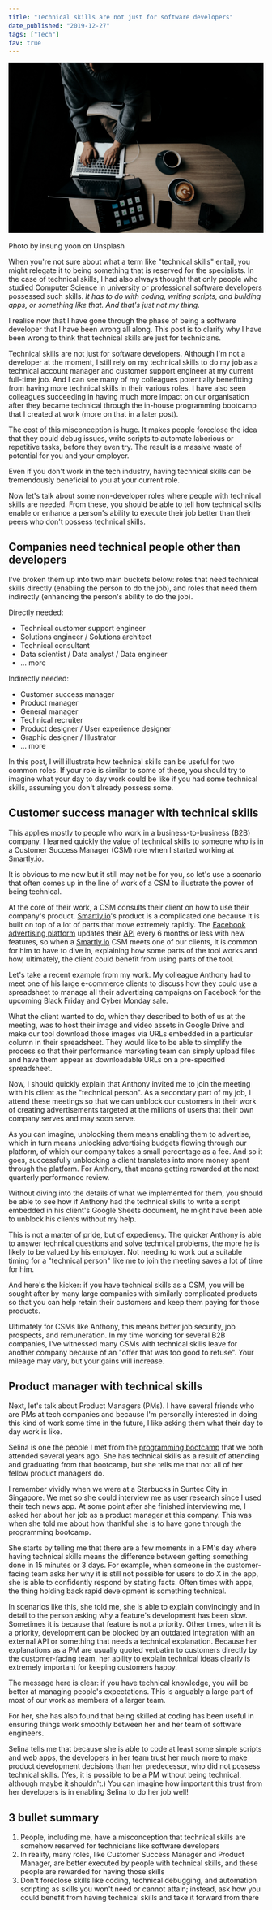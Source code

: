 ```yaml
---
title: "Technical skills are not just for software developers"
date_published: "2019-12-27"
tags: ["Tech"]
fav: true
---
```


![technical skills are not just for developers, they are useful for a variety of roles like Customer Success Managers and Product Managers](images/technical-skills-are-not-just-for-developers-nick-ang-blog.jpg)

Photo by insung yoon on Unsplash

When you're not sure about what a term like "technical skills" entail, you might relegate it to being something that is reserved for the specialists. In the case of technical skills, I had also always thought that only people who studied Computer Science in university or professional software developers possessed such skills. _It has to do with coding, writing scripts, and building apps, or something like that. And that's just not my thing._

I realise now that I have gone through the phase of being a software developer that I have been wrong all along. This post is to clarify why I have been wrong to think that technical skills are just for technicians.

Technical skills are not just for software developers. Although I'm not a developer at the moment, I still rely on my technical skills to do my job as a technical account manager and customer support engineer at my current full-time job. And I can see many of my colleagues potentially benefitting from having more technical skills in their various roles. I have also seen colleagues succeeding in having much more impact on our organisation after they became technical through the in-house programming bootcamp that I created at work (more on that in a later post).

The cost of this misconception is huge. It makes people foreclose the idea that they could debug issues, write scripts to automate laborious or repetitive tasks, before they even try. The result is a massive waste of potential for you and your employer.

Even if you don't work in the tech industry, having technical skills can be tremendously beneficial to you at your current role.

Now let's talk about some non-developer roles where people with technical skills are needed. From these, you should be able to tell how technical skills enable or enhance a person's ability to execute their job better than their peers who don't possess technical skills.

## Companies need technical people other than developers

I've broken them up into two main buckets below: roles that need technical skills directly (enabling the person to do the job), and roles that need them indirectly (enhancing the person's ability to do the job).

Directly needed:

- Technical customer support engineer
- Solutions engineer / Solutions architect
- Technical consultant
- Data scientist / Data analyst / Data engineer
- ... more

Indirectly needed:

- Customer success manager
- Product manager
- General manager
- Technical recruiter
- Product designer / User experience designer
- Graphic designer / Illustrator
- ... more

In this post, I will illustrate how technical skills can be useful for two common roles. If your role is similar to some of these, you should try to imagine what your day to day work could be like if you had some technical skills, assuming you don't already possess some.

## Customer success manager with technical skills

This applies mostly to people who work in a business-to-business (B2B) company. I learned quickly the value of technical skills to someone who is in a Customer Success Manager (CSM) role when I started working at [Smartly.io](http://smartly.io/).

It is obvious to me now but it still may not be for you, so let's use a scenario that often comes up in the line of work of a CSM to illustrate the power of being technical.

At the core of their work, a CSM consults their client on how to use their company's product. [Smartly.io](https://smartly.io)'s product is a complicated one because it is built on top of a lot of parts that move extremely rapidly. The [Facebook advertising platform](https://developers.facebook.com/docs/marketing-apis/) updates their [API](/2018-02-03-what-is-an-api/) every 6 months or less with new features, so when a [Smartly.io](http://Smartly.io) CSM meets one of our clients, it is common for him to have to dive in, explaining how some parts of the tool works and how, ultimately, the client could benefit from using parts of the tool.

Let's take a recent example from my work. My colleague Anthony had to meet one of his large e-commerce clients to discuss how they could use a spreadsheet to manage all their advertising campaigns on Facebook for the upcoming Black Friday and Cyber Monday sale.

What the client wanted to do, which they described to both of us at the meeting, was to host their image and video assets in Google Drive and make our tool download those images via URLs embedded in a particular column in their spreadsheet. They would like to be able to simplify the process so that their performance marketing team can simply upload files and have them appear as downloadable URLs on a pre-specified spreadsheet.

Now, I should quickly explain that Anthony invited me to join the meeting with his client as the "technical person". As a secondary part of my job, I attend these meetings so that we can unblock our customers in their work of creating advertisements targeted at the millions of users that their own company serves and may soon serve.

As you can imagine, unblocking them means enabling them to advertise, which in turn means unlocking advertising budgets flowing through our platform, of which our company takes a small percentage as a fee. And so it goes, successfully unblocking a client translates into more money spent through the platform. For Anthony, that means getting rewarded at the next quarterly performance review.

Without diving into the details of what we implemented for them, you should be able to see how if Anthony had the technical skills to write a script embedded in his client's Google Sheets document, he might have been able to unblock his clients without my help.

This is not a matter of pride, but of expediency. The quicker Anthony is able to answer technical questions and solve technical problems, the more he is likely to be valued by his employer. Not needing to work out a suitable timing for a "technical person" like me to join the meeting saves a lot of time for him.

And here's the kicker: if you have technical skills as a CSM, you will be sought after by many large companies with similarly complicated products so that you can help retain their customers and keep them paying for those products.

Ultimately for CSMs like Anthony, this means better job security, job prospects, and remuneration. In my time working for several B2B companies, I've witnessed many CSMs with technical skills leave for another company because of an "offer that was too good to refuse". Your mileage may vary, but your gains will increase.

## Product manager with technical skills

Next, let's talk about Product Managers (PMs). I have several friends who are PMs at tech companies and because I'm personally interested in doing this kind of work some time in the future, I like asking them what their day to day work is like.

Selina is one the people I met from the [programming bootcamp](/2017-03-12-general-assembly-singapore-review/) that we both attended several years ago. She has technical skills as a result of attending and graduating from that bootcamp, but she tells me that not all of her fellow product managers do.

I remember vividly when we were at a Starbucks in Suntec City in Singapore. We met so she could interview me as user research since I used their tech news app. At some point after she finished interviewing me, I asked her about her job as a product manager at this company. This was when she told me about how thankful she is to have gone through the programming bootcamp.

She starts by telling me that there are a few moments in a PM's day where having technical skills means the difference between getting something done in 15 minutes or 3 days. For example, when someone in the customer-facing team asks her why it is still not possible for users to do X in the app, she is able to confidently respond by stating facts. Often times with apps, the thing holding back rapid development is something technical.

In scenarios like this, she told me, she is able to explain convincingly and in detail to the person asking why a feature's development has been slow. Sometimes it is because that feature is not a priority. Other times, when it is a priority, development can be blocked by an outdated integration with an external API or something that needs a technical explanation. Because her explanations as a PM are usually quoted verbatim to customers directly by the customer-facing team, her ability to explain technical ideas clearly is extremely important for keeping customers happy.

The message here is clear: if you have technical knowledge, you will be better at managing people's expectations. This is arguably a large part of most of our work as members of a larger team.

For her, she has also found that being skilled at coding has been useful in ensuring things work smoothly between her and her team of software engineers.

Selina tells me that because she is able to code at least some simple scripts and web apps, the developers in her team trust her much more to make product development decisions than her predecessor, who did not possess technical skills. (Yes, it is possible to be a PM without being technical, although maybe it shouldn't.) You can imagine how important this trust from her developers is in enabling Selina to do her job well!

## 3 bullet summary

1. People, including me, have a misconception that technical skills are somehow reserved for technicians like software developers
2. In reality, many roles, like Customer Success Manager and Product Manager, are better executed by people with technical skills, and these people are rewarded for having those skills
3. Don't foreclose skills like coding, technical debugging, and automation scripting as skills you won't need or cannot attain; instead, ask how you could benefit from having technical skills and take it forward from there
